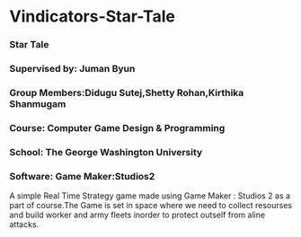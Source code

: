 # Vindicators-Star-Tale

### Star Tale
### Supervised by: 	Juman Byun
### Group Members:Didugu Sutej,Shetty Rohan,Kirthika Shanmugam
### Course: Computer Game Design & Programming
### School: The George Washington University
### Software: Game Maker:Studios2

A simple Real Time Strategy game made using Game Maker : Studios 2 as a part of course.The Game is set in space where we need to collect resourses and build worker and army fleets inorder to protect outself from aline attacks.
